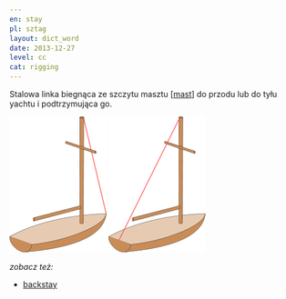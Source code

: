 ```yaml
---
en: stay
pl: sztag
layout: dict_word
date: 2013-12-27
level: cc
cat: rigging
---
```


Stalowa linka biegnąca ze szczytu masztu [[mast](/dict/mast.html)] do przodu lub do tyłu yachtu i podtrzymująca go.

![stay](/img/dict/stay.png)
![backstay](/img/dict/backstay.png)

*zobacz też:*

* [backstay](/dict/backstay.html)
